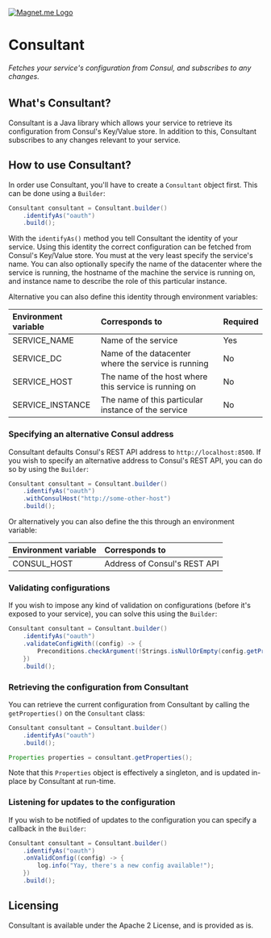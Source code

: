[![Magnet.me Logo](https://cdn.magnet.me/images/logo-2015-full.svg)](https://magnet.me?ref=github-consultant "Discover the best companies, jobs and internships at Magnet.me")

# Consultant
###### Fetches your service's configuration from Consul, and subscribes to any changes.

## What's Consultant?
Consultant is a Java library which allows your service to retrieve its configuration from Consul's Key/Value store. In addition to this, Consultant subscribes to any changes relevant to your service.

## How to use Consultant?
In order use Consultant, you'll have to create a `Consultant` object first. This can be done using a `Builder`:

```java
Consultant consultant = Consultant.builder()
    .identifyAs("oauth")
    .build();
```

With the `identifyAs()` method you tell Consultant the identity of your service. Using this identity the correct configuration can be fetched from Consul's Key/Value store. You must at the very least specify the service's name. You can also optionally specify the name of the datacenter where the service is running, the hostname of the machine the service is running on, and instance name to describe the role of this particular instance.

Alternative you can also define this identity through environment variables:

| Environment variable | Corresponds to | Required |
|:---------------------|:---------------|:---------|
| SERVICE_NAME  | Name of the service | Yes |
| SERVICE_DC    | Name of the datacenter where the service is running | No |
| SERVICE_HOST  | The name of the host where this service is running on | No |
| SERVICE_INSTANCE | The name of this particular instance of the service | No |
 
### Specifying an alternative Consul address
Consultant defaults Consul's REST API address to `http://localhost:8500`. If you wish to specify an alternative address to Consul's REST API, you can do so by using the `Builder`:

```java
Consultant consultant = Consultant.builder()
    .identifyAs("oauth")
    .withConsulHost("http://some-other-host")
    .build();
```

Or alternatively you can also define the this through an environment variable:

| Environment variable | Corresponds to |
|:---------------------|:---------------|
| CONSUL_HOST  | Address of Consul's REST API |

### Validating configurations

If you wish to impose any kind of validation on configurations (before it's exposed to your service), you can solve this using the `Builder`:

```java
Consultant consultant = Consultant.builder()
    .identifyAs("oauth")
    .validateConfigWith((config) -> {
        Preconditions.checkArgument(!Strings.isNullOrEmpty(config.getProperty("database.password")));
    })
    .build();
```

### Retrieving the configuration from Consultant

You can retrieve the current configuration from Consultant by calling the `getProperties()` on the `Consultant` class:

```java
Consultant consultant = Consultant.builder()
    .identifyAs("oauth")
    .build();

Properties properties = consultant.getProperties();
```

Note that this `Properties` object is effectively a singleton, and is updated in-place by Consultant at run-time.

### Listening for updates to the configuration

If you wish to be notified of updates to the configuration you can specify a callback in the `Builder`:

```java
Consultant consultant = Consultant.builder()
    .identifyAs("oauth")
    .onValidConfig((config) -> {
        log.info("Yay, there's a new config available!");
    })
    .build();
```

## Licensing

Consultant is available under the Apache 2 License, and is provided as is.
